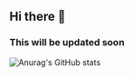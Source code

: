 ## Hi there 👋
### This will be updated soon

![Anurag's GitHub stats](https://github-readme-stats.vercel.app/api?username=Matter60&theme=github_dark_dimmed&show_icons=true)
